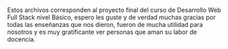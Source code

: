 Estos archivos corresponden al proyecto final del curso de Desarrollo Web Full Stack nivel Básico, espero les guste y de verdad muchas gracias por todas las enseñanzas que nos dieron, fueron de mucha utilidad para nosotros y es muy gratificante ver personas que aman su labor de docencia.
